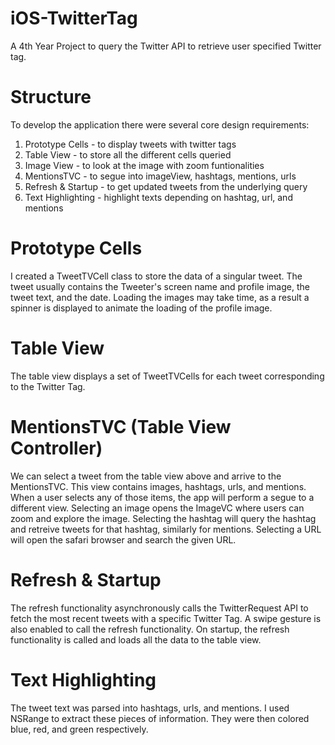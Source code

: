 # iOS-TwitterTag
A 4th Year Project to query the Twitter API to retrieve user specified Twitter tag.

# Structure
To develop the application there were several core design requirements:
1. Prototype Cells - to display tweets with twitter tags
2. Table View - to store all the different cells queried
3. Image View - to look at the image with zoom funtionalities
4. MentionsTVC - to segue into imageView, hashtags, mentions, urls
5. Refresh & Startup - to get updated tweets from the underlying query
6. Text Highlighting - highlight texts depending on hashtag, url, and mentions

# Prototype Cells
I created a TweetTVCell class to store the data of a singular tweet. The tweet usually contains the Tweeter's screen name and profile image, the tweet text, and the date. Loading the images may take time, as a result a spinner is displayed to animate the loading of the profile image.

# Table View
The table view displays a set of TweetTVCells for each tweet corresponding to the Twitter Tag. 

# MentionsTVC (Table View Controller)
We can select a tweet from the table view above and arrive to the MentionsTVC. This view contains images, hashtags, urls, and mentions. When a user selects any of those items, the app will perform a segue to a different view. Selecting an image opens the ImageVC where users can zoom and explore the image. Selecting the hashtag will query the hashtag and retreive tweets for that hashtag, similarly for mentions. Selecting a URL will open the safari browser and search the given URL.

# Refresh & Startup
The refresh functionality asynchronously calls the TwitterRequest API to fetch the most recent tweets with a specific Twitter Tag. A swipe gesture is also enabled to call the refresh functionality. 
On startup, the refresh functionality is called and loads all the data to the table view.

# Text Highlighting
The tweet text was parsed into hashtags, urls, and mentions. I used NSRange to extract these pieces of information. They were then colored blue, red, and green respectively.

